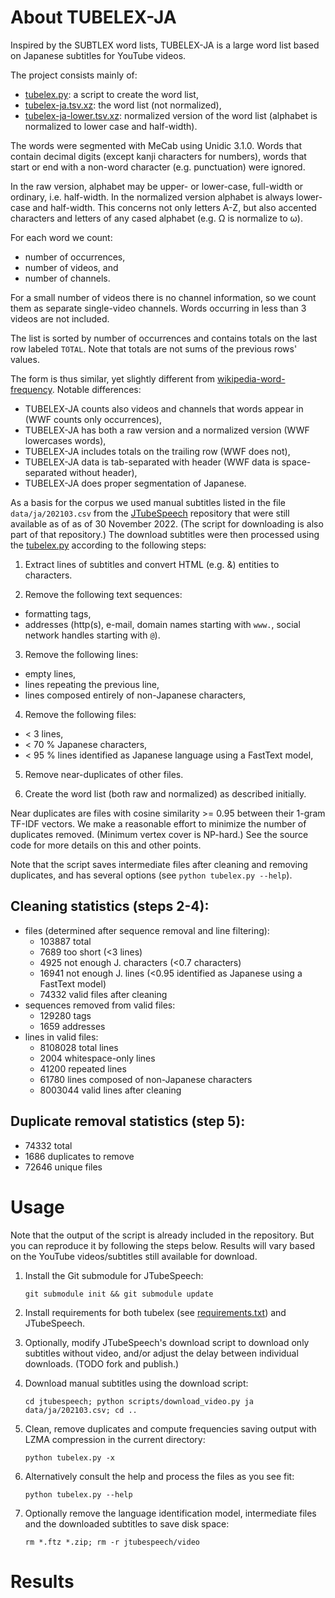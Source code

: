 # About TUBELEX-JA


Inspired by the SUBTLEX word lists, TUBELEX-JA is a large word list based on Japanese subtitles for YouTube videos.

The project consists mainly of:

- [tubelex.py](tubelex.py): a script to create the word list,
- [tubelex-ja.tsv.xz](results/tubelex-ja.tsv.xz): the word list (not normalized),
- [tubelex-ja-lower.tsv.xz](results/tubelex-ja-lower.tsv.xz): normalized version of the word list (alphabet is normalized to lower case and half-width).

The words were segmented with MeCab using Unidic 3.1.0. Words that contain decimal digits (except kanji characters for numbers), words that start or end with a non-word character (e.g. punctuation) were ignored.

In the raw version, alphabet may be upper- or lower-case, full-width or ordinary, i.e. half-width. In the normalized version alphabet is always lower-case and half-width. This concerns not only letters A-Z, but also accented characters and letters of any cased alphabet (e.g. Ω is normalize to ω).

For each word we count:
- number of occurrences,
- number of videos, and
- number of channels.

For a small number of videos there is no channel information, so we count them as separate single-video channels. Words occurring in less than 3 videos are not included.

The list is sorted by number of occurrences and contains totals on the last row labeled `TOTAL`. Note that totals are not sums of the previous rows' values.

The form is thus similar, yet slightly different from [wikipedia-word-frequency](https://github.com/notani/wikipedia-word-frequency). Notable differences:
- TUBELEX-JA counts also videos and channels that words appear in (WWF counts only occurrences),
- TUBELEX-JA has both a raw version and a normalized version (WWF lowercases words),
- TUBELEX-JA includes totals on the trailing row (WWF does not),
- TUBELEX-JA data is tab-separated with header (WWF data is space-separated without header),
- TUBELEX-JA does proper segmentation of Japanese.

As a basis for the corpus we used manual subtitles listed in the file `data/ja/202103.csv` from the [JTubeSpeech](https://github.com/sarulab-speech/jtubespeech) repository that were still available as of as of 30 November 2022. (The script for downloading is also part of that repository.) The download subtitles were then processed using the [tubelex.py](tubelex.py) according to the following steps:

1. Extract lines of subtitles and convert HTML (e.g. &amp;) entities to characters.

2. Remove the following text sequences:
  - formatting tags,
  - addresses (http(s), e-mail, domain names starting with `www.`, social network handles starting with `@`).

3. Remove the following lines:
  - empty lines,
  - lines repeating the previous line,
  - lines composed entirely of non-Japanese characters,

4. Remove the following files:
  - < 3 lines,
  - < 70 % Japanese characters,
  - < 95 % lines identified as Japanese language using a FastText model,

5. Remove near-duplicates of other files.

6. Create the word list (both raw and normalized) as described initially.
  
Near duplicates are files with cosine similarity >= 0.95 between their 1-gram TF-IDF vectors. We make a reasonable effort to minimize the number of duplicates removed. (Minimum vertex cover is NP-hard.) See the source code for more details on this and other points.

Note that the script saves intermediate files after cleaning and removing duplicates, and has several options (see `python tubelex.py --help`).

## Cleaning statistics (steps 2-4):

* files (determined after sequence removal and line filtering):
  - 103887 total
  - 7689 too short (<3 lines)
  - 4925 not enough J. characters (<0.7 characters)
  - 16941 not enough J. lines (<0.95 identified as Japanese using a FastText model)
  - 74332 valid files after cleaning
* sequences removed from valid files:
  - 129280 tags
  - 1659 addresses
* lines in valid files:
  - 8108028 total lines
  - 2004 whitespace-only lines
  - 41200 repeated lines
  - 61780 lines composed of non-Japanese characters
  - 8003044 valid lines after cleaning

## Duplicate removal statistics (step 5):
  - 74332 total
  - 1686 duplicates to remove
  - 72646 unique files

# Usage

Note that the output of the script is already included in the repository. But you can reproduce it by following the steps below. Results will vary based on the YouTube videos/subtitles still available for download.

1. Install the Git submodule for JTubeSpeech:

    ```git submodule init && git submodule update```
    
2. Install requirements for both tubelex (see [requirements.txt](requirements.txt)) and JTubeSpeech.

3. Optionally, modify JTubeSpeech's download script to download only subtitles without video, and/or adjust the delay between individual downloads. (TODO fork and publish.)

4. Download manual subtitles using the download script:

    ```cd jtubespeech; python scripts/download_video.py ja data/ja/202103.csv; cd ..```

5. Clean, remove duplicates and compute frequencies saving output with LZMA compression in the current directory:
    
    ```python tubelex.py -x```

6. Alternatively consult the help and process the files as you see fit:

    ```python tubelex.py --help```
    
7. Optionally remove the language identification model, intermediate files and the downloaded subtitles to save disk space:

    ```rm *.ftz *.zip; rm -r jtubespeech/video```

# Results

